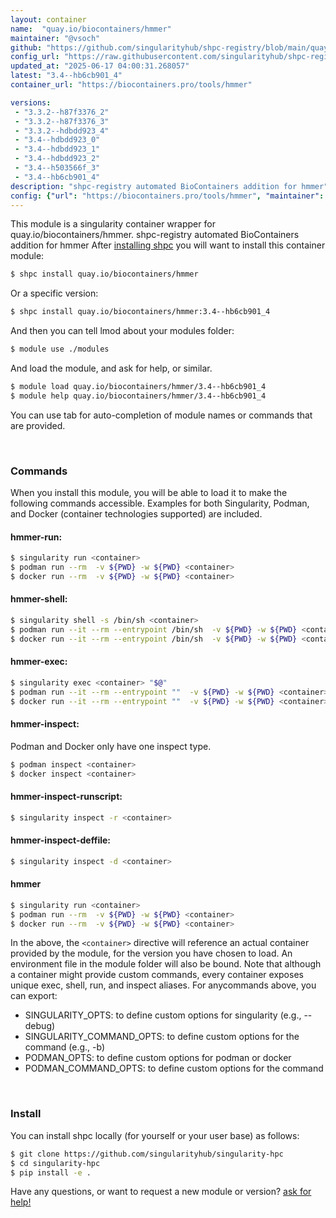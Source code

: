 ```yaml
---
layout: container
name:  "quay.io/biocontainers/hmmer"
maintainer: "@vsoch"
github: "https://github.com/singularityhub/shpc-registry/blob/main/quay.io/biocontainers/hmmer/container.yaml"
config_url: "https://raw.githubusercontent.com/singularityhub/shpc-registry/main/quay.io/biocontainers/hmmer/container.yaml"
updated_at: "2025-06-17 04:00:31.268057"
latest: "3.4--hb6cb901_4"
container_url: "https://biocontainers.pro/tools/hmmer"

versions:
 - "3.3.2--h87f3376_2"
 - "3.3.2--h87f3376_3"
 - "3.3.2--hdbdd923_4"
 - "3.4--hdbdd923_0"
 - "3.4--hdbdd923_1"
 - "3.4--hdbdd923_2"
 - "3.4--h503566f_3"
 - "3.4--hb6cb901_4"
description: "shpc-registry automated BioContainers addition for hmmer"
config: {"url": "https://biocontainers.pro/tools/hmmer", "maintainer": "@vsoch", "description": "shpc-registry automated BioContainers addition for hmmer", "latest": {"3.4--hb6cb901_4": "sha256:7a2b317b8d2fd3650b4924a8482cddeb940d4a0746c6a1501ff03ac1b7439e0c"}, "tags": {"3.3.2--h87f3376_2": "sha256:9fa6fb904bbd8bcaf5ecbb15affaad82d7b6b3ab8afc1a369d362d2c061f1237", "3.3.2--h87f3376_3": "sha256:6a80a68fe5f186ecc3e636636f5933e050ecca9c7f27692ee6af63fd3b97e467", "3.3.2--hdbdd923_4": "sha256:0398c520c477e8a1d638dd20d4f5014fad805ace67534e6a049f1907e4fecc00", "3.4--hdbdd923_0": "sha256:85d118bad293e1a55372f80618512f72d939b14f6f62444fcd872f7c324fed0d", "3.4--hdbdd923_1": "sha256:ae7793c961f016690251592283cd4c3be6e16dd2990e66d0ae6f6204a306f9cd", "3.4--hdbdd923_2": "sha256:f482523ecef8ddb9bf2d63e896b03173a51e9698d6f4e5c8f03c8aefedcaedc6", "3.4--h503566f_3": "sha256:dacc2ccdd69de2099bb1ebb243f0a1c207341de723e00a07b8cc363b10ba7ddc", "3.4--hb6cb901_4": "sha256:7a2b317b8d2fd3650b4924a8482cddeb940d4a0746c6a1501ff03ac1b7439e0c"}, "docker": "quay.io/biocontainers/hmmer"}
---
```


This module is a singularity container wrapper for quay.io/biocontainers/hmmer.
shpc-registry automated BioContainers addition for hmmer
After [installing shpc](#install) you will want to install this container module:


```bash
$ shpc install quay.io/biocontainers/hmmer
```

Or a specific version:

```bash
$ shpc install quay.io/biocontainers/hmmer:3.4--hb6cb901_4
```

And then you can tell lmod about your modules folder:

```bash
$ module use ./modules
```

And load the module, and ask for help, or similar.

```bash
$ module load quay.io/biocontainers/hmmer/3.4--hb6cb901_4
$ module help quay.io/biocontainers/hmmer/3.4--hb6cb901_4
```

You can use tab for auto-completion of module names or commands that are provided.

<br>

### Commands

When you install this module, you will be able to load it to make the following commands accessible.
Examples for both Singularity, Podman, and Docker (container technologies supported) are included.

#### hmmer-run:

```bash
$ singularity run <container>
$ podman run --rm  -v ${PWD} -w ${PWD} <container>
$ docker run --rm  -v ${PWD} -w ${PWD} <container>
```

#### hmmer-shell:

```bash
$ singularity shell -s /bin/sh <container>
$ podman run --it --rm --entrypoint /bin/sh  -v ${PWD} -w ${PWD} <container>
$ docker run --it --rm --entrypoint /bin/sh  -v ${PWD} -w ${PWD} <container>
```

#### hmmer-exec:

```bash
$ singularity exec <container> "$@"
$ podman run --it --rm --entrypoint ""  -v ${PWD} -w ${PWD} <container> "$@"
$ docker run --it --rm --entrypoint ""  -v ${PWD} -w ${PWD} <container> "$@"
```

#### hmmer-inspect:

Podman and Docker only have one inspect type.

```bash
$ podman inspect <container>
$ docker inspect <container>
```

#### hmmer-inspect-runscript:

```bash
$ singularity inspect -r <container>
```

#### hmmer-inspect-deffile:

```bash
$ singularity inspect -d <container>
```



#### hmmer

```bash
$ singularity run <container>
$ podman run --rm  -v ${PWD} -w ${PWD} <container>
$ docker run --rm  -v ${PWD} -w ${PWD} <container>
```


In the above, the `<container>` directive will reference an actual container provided
by the module, for the version you have chosen to load. An environment file in the
module folder will also be bound. Note that although a container
might provide custom commands, every container exposes unique exec, shell, run, and
inspect aliases. For anycommands above, you can export:

 - SINGULARITY_OPTS: to define custom options for singularity (e.g., --debug)
 - SINGULARITY_COMMAND_OPTS: to define custom options for the command (e.g., -b)
 - PODMAN_OPTS: to define custom options for podman or docker
 - PODMAN_COMMAND_OPTS: to define custom options for the command

<br>

### Install

You can install shpc locally (for yourself or your user base) as follows:

```bash
$ git clone https://github.com/singularityhub/singularity-hpc
$ cd singularity-hpc
$ pip install -e .
```

Have any questions, or want to request a new module or version? [ask for help!](https://github.com/singularityhub/singularity-hpc/issues)